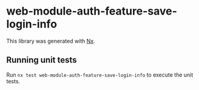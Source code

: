 # web-module-auth-feature-save-login-info

This library was generated with [Nx](https://nx.dev).

## Running unit tests

Run `nx test web-module-auth-feature-save-login-info` to execute the unit tests.
